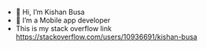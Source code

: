 - 👋 Hi, I’m Kishan Busa
- 👀 I’m a Mobile app developer
- This is my stack overflow link https://stackoverflow.com/users/10936691/kishan-busa


<!---
KishanBusa8/KishanBusa8 is a ✨ special ✨ repository because its `README.md` (this file) appears on your GitHub profile.
You can click the Preview link to take a look at your changes.
--->
